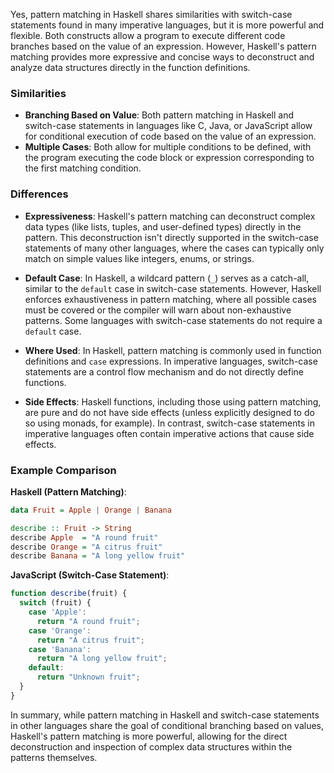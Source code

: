 Yes, pattern matching in Haskell shares similarities with switch-case statements found in many imperative languages, but it is more powerful and flexible. Both constructs allow a program to execute different code branches based on the value of an expression. However, Haskell's pattern matching provides more expressive and concise ways to deconstruct and analyze data structures directly in the function definitions.

### Similarities

- **Branching Based on Value**: Both pattern matching in Haskell and switch-case statements in languages like C, Java, or JavaScript allow for conditional execution of code based on the value of an expression.
- **Multiple Cases**: Both allow for multiple conditions to be defined, with the program executing the code block or expression corresponding to the first matching condition.

### Differences

- **Expressiveness**: Haskell's pattern matching can deconstruct complex data types (like lists, tuples, and user-defined types) directly in the pattern. This deconstruction isn't directly supported in the switch-case statements of many other languages, where the cases can typically only match on simple values like integers, enums, or strings.
  
- **Default Case**: In Haskell, a wildcard pattern (`_`) serves as a catch-all, similar to the `default` case in switch-case statements. However, Haskell enforces exhaustiveness in pattern matching, where all possible cases must be covered or the compiler will warn about non-exhaustive patterns. Some languages with switch-case statements do not require a `default` case.

- **Where Used**: In Haskell, pattern matching is commonly used in function definitions and `case` expressions. In imperative languages, switch-case statements are a control flow mechanism and do not directly define functions.

- **Side Effects**: Haskell functions, including those using pattern matching, are pure and do not have side effects (unless explicitly designed to do so using monads, for example). In contrast, switch-case statements in imperative languages often contain imperative actions that cause side effects.

### Example Comparison

**Haskell (Pattern Matching)**:
```haskell
data Fruit = Apple | Orange | Banana

describe :: Fruit -> String
describe Apple  = "A round fruit"
describe Orange = "A citrus fruit"
describe Banana = "A long yellow fruit"
```

**JavaScript (Switch-Case Statement)**:
```javascript
function describe(fruit) {
  switch (fruit) {
    case 'Apple':
      return "A round fruit";
    case 'Orange':
      return "A citrus fruit";
    case 'Banana':
      return "A long yellow fruit";
    default:
      return "Unknown fruit";
  }
}
```

In summary, while pattern matching in Haskell and switch-case statements in other languages share the goal of conditional branching based on values, Haskell's pattern matching is more powerful, allowing for the direct deconstruction and inspection of complex data structures within the patterns themselves.
